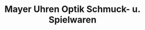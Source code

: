 ---
title: "Mayer Uhren Optik Schmuck- u. Spielwaren"
url: /gerstetten/mayer-uhren-optik-schmuck-u-spielwaren/
shop: Optiker
---